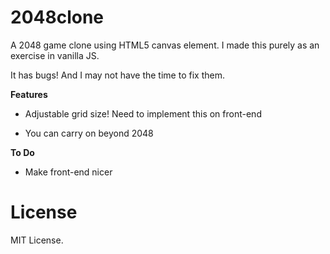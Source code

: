 2048clone
=========

A 2048 game clone using HTML5 canvas element.
I made this purely as an exercise in vanilla JS.

It has bugs! And I may not have the time to fix them.

**Features**

  - Adjustable grid size! Need to implement this on front-end
  
  - You can carry on beyond 2048
  
**To Do**

  - Make front-end nicer
  
  
License
=======

MIT License.


